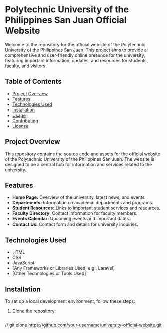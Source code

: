 # Polytechnic University of the Philippines San Juan Official Website

Welcome to the repository for the official website of the Polytechnic University of the Philippines San Juan. This project aims to provide a comprehensive and user-friendly online presence for the university, featuring important information, updates, and resources for students, faculty, and visitors.

## Table of Contents

- [Project Overview](#project-overview)
- [Features](#features)
- [Technologies Used](#technologies-used)
- [Installation](#installation)
- [Usage](#usage)
- [Contributing](#contributing)
- [License](#license)

## Project Overview

This repository contains the source code and assets for the official website of the Polytechnic University of the Philippines San Juan. The website is designed to be a central hub for information and services related to the university.

## Features

- **Home Page:** Overview of the university, latest news, and events.
- **Departments:** Information on academic departments and programs.
- **Student Resources:** Links to important student services and resources.
- **Faculty Directory:** Contact information for faculty members.
- **Events Calendar:** Upcoming events and important dates.
- **Contact Us:** Contact form and details for university inquiries.

## Technologies Used

- HTML
- CSS
- JavaScript
- [Any Frameworks or Libraries Used, e.g., Laravel]
- [Other Technologies or Tools Used]

## Installation

To set up a local development environment, follow these steps:

1. Clone the repository:
   ```bash
 //  git clone https://github.com/your-username/university-official-website.git

